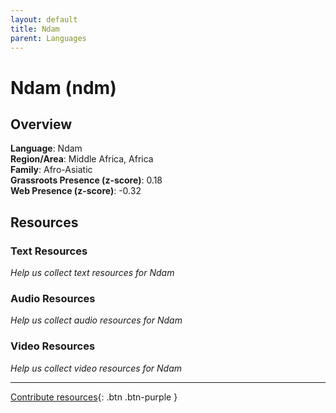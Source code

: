 ```yaml
---
layout: default
title: Ndam
parent: Languages
---
```


# Ndam (ndm)

## Overview

**Language**: Ndam  
**Region/Area**: Middle Africa, Africa  
**Family**: Afro-Asiatic  
**Grassroots Presence (z-score)**: 0.18  
**Web Presence (z-score)**: -0.32  

## Resources

### Text Resources
*Help us collect text resources for Ndam*

### Audio Resources
*Help us collect audio resources for Ndam*

### Video Resources
*Help us collect video resources for Ndam*

---

[Contribute resources](https://forms.office.com/e/1SfLJx3u1r){: .btn .btn-purple }
